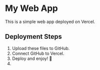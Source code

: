 
# My Web App

This is a simple web app deployed on Vercel.

## Deployment Steps
1. Upload these files to GitHub.
2. Connect GitHub to Vercel.
3. Deploy and enjoy! 🚀
4. 
